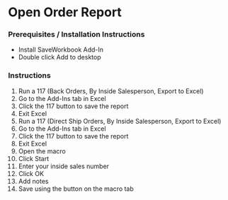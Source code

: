 Open Order Report  
=================

### Prerequisites / Installation Instructions

- Install SaveWorkbook Add-In
- Double click Add to desktop

### Instructions

1. Run a 117 (Back Orders, By Inside Salesperson, Export to Excel)
2. Go to the Add-Ins tab in Excel
3. Click the 117 button to save the report
4. Exit Excel
5. Run a 117 (Direct Ship Orders, By Inside Salesperson, Export to Excel)
6. Go to the Add-Ins tab in Excel
7. Click the 117 button to save the report
8. Exit Excel
9. Open the macro
10. Click Start
11. Enter your inside sales number
12. Click OK
13. Add notes
14. Save using the button on the macro tab
